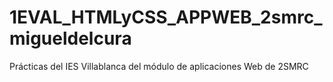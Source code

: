 # 1EVAL_HTMLyCSS_APPWEB_2smrc_migueldelcura
Prácticas del IES Villablanca del módulo de aplicaciones Web de 2SMRC
